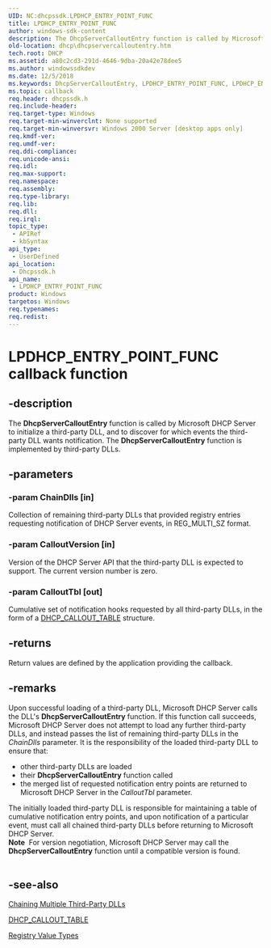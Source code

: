 ```yaml
---
UID: NC:dhcpssdk.LPDHCP_ENTRY_POINT_FUNC
title: LPDHCP_ENTRY_POINT_FUNC
author: windows-sdk-content
description: The DhcpServerCalloutEntry function is called by Microsoft DHCP Server to initialize a third-party DLL, and to discover for which events the third-party DLL wants notification. The DhcpServerCalloutEntry function is implemented by third-party DLLs.
old-location: dhcp\dhcpservercalloutentry.htm
tech.root: DHCP
ms.assetid: a80c2cd3-291d-4646-9dba-20a42e78dee5
ms.author: windowssdkdev
ms.date: 12/5/2018
ms.keywords: DhcpServerCalloutEntry, LPDHCP_ENTRY_POINT_FUNC, LPDHCP_ENTRY_POINT_FUNC callback, LPDHCP_ENTRY_POINT_FUNC callback function [DHCP], _dhcp_dhcpservercalloutentry, dhcp.dhcpservercalloutentry, dhcpssdk/LPDHCP_ENTRY_POINT_FUNC
ms.topic: callback
req.header: dhcpssdk.h
req.include-header: 
req.target-type: Windows
req.target-min-winverclnt: None supported
req.target-min-winversvr: Windows 2000 Server [desktop apps only]
req.kmdf-ver: 
req.umdf-ver: 
req.ddi-compliance: 
req.unicode-ansi: 
req.idl: 
req.max-support: 
req.namespace: 
req.assembly: 
req.type-library: 
req.lib: 
req.dll: 
req.irql: 
topic_type:
 - APIRef
 - kbSyntax
api_type:
 - UserDefined
api_location:
 - Dhcpssdk.h
api_name:
 - LPDHCP_ENTRY_POINT_FUNC
product: Windows
targetos: Windows
req.typenames: 
req.redist: 
---
```


# LPDHCP_ENTRY_POINT_FUNC callback function


## -description


The 
<b>DhcpServerCalloutEntry</b> function is called by Microsoft DHCP Server to initialize a third-party DLL, and to discover for which events the third-party DLL wants notification. The 
<b>DhcpServerCalloutEntry</b> function is implemented by third-party DLLs.


## -parameters




### -param ChainDlls [in]

Collection of remaining third-party DLLs that provided registry entries requesting notification of DHCP Server events, in REG_MULTI_SZ format.


### -param CalloutVersion [in]

Version of the DHCP Server API that the third-party DLL is expected to support. The current version number is zero.


### -param CalloutTbl [out]

Cumulative set of notification hooks requested by all third-party DLLs, in the form of a 
<a href="https://msdn.microsoft.com/fa57e5c5-2335-44ba-8642-61dcb8b33ffe">DHCP_CALLOUT_TABLE</a> structure.


## -returns



Return values are defined by the application providing the callback.




## -remarks



Upon successful loading of a third-party DLL, Microsoft DHCP Server calls the DLL's 
<b>DhcpServerCalloutEntry</b> function. If this function call succeeds, Microsoft DHCP Server does not attempt to load any further third-party DLLs, and instead passes the list of remaining third-party DLLs in the <i>ChainDlls</i> parameter. It is the responsibility of the loaded third-party DLL to ensure that:

<ul>
<li>other third-party DLLs are loaded</li>
<li>their 
<b>DhcpServerCalloutEntry</b> function called</li>
<li>the merged list of requested notification entry points are returned to Microsoft DHCP Server in the <i>CalloutTbl</i> parameter.</li>
</ul>
The initially loaded third-party DLL is responsible for maintaining a table of cumulative notification entry points, and upon notification of a particular event, must call all chained third-party DLLs before returning to Microsoft DHCP Server.

<div class="alert"><b>Note</b>  For version negotiation, Microsoft DHCP Server may call the 
<b>DhcpServerCalloutEntry</b> function until a compatible version is found.</div>
<div> </div>



## -see-also




<a href="https://msdn.microsoft.com/782dd73a-7f32-4001-859b-21379f1e80d4">Chaining Multiple Third-Party DLLs</a>



<a href="https://msdn.microsoft.com/fa57e5c5-2335-44ba-8642-61dcb8b33ffe">DHCP_CALLOUT_TABLE</a>



<a href="https://msdn.microsoft.com/5fd828d6-4d62-4823-a2f1-15782b5cd28c">Registry Value Types</a>
 

 

